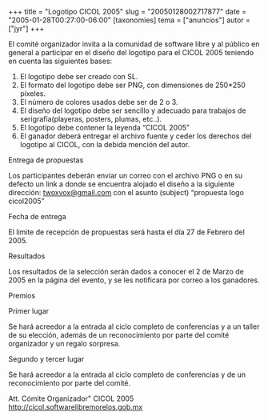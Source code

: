 +++
title = "Logotipo CICOL 2005"
slug = "20050128002717877"
date = "2005-01-28T00:27:00-06:00"
[taxonomies]
tema = ["anuncios"]
autor = ["jyr"]
+++

El comité organizador invita a la comunidad de software libre y al
público en general a participar en el diseño del logotipo para el CICOL
2005 teniendo en cuenta las siguientes bases:

<!-- more -->
1. El logotipo debe ser creado con SL.
2. El formato del logotipo debe ser PNG, con dimensiones de 250\*250
    píxeles.
3. El número de colores usados debe ser de 2 o 3.
4. El diseño del logotipo debe ser sencillo y adecuado para trabajos de
    serigrafía(playeras, posters, plumas, etc..).
5. El logotipo debe contener la leyenda “CICOL 2005”
6. El ganador deberá entregar el archivo fuente y ceder los derechos
    del logotipo al CICOL, con la debida mención del autor.

Entrega de propuestas

Los participantes deberán enviar un correo con el archivo PNG o en su
defecto un link a donde se encuentra alojado el diseño a la siguiente
dirección: <twoxvox@gmail.com> con el asunto (subject) “propuesta logo
cicol2005”

Fecha de entrega

El limite de recepción de propuestas será hasta el día 27 de Febrero del
2005.

Resultados

Los resultados de la selección serán dados a conocer el 2 de Marzo de
2005 en la página del evento, y se les notificara por correo a los
ganadores.

Premios

Primer lugar

Se hará acreedor a la entrada al ciclo completo de conferencias y a un
taller de su elección, además de un reconocimiento por parte del comité
organizador y un regalo sorpresa.

Segundo y tercer lugar

Se hará acreedor a la entrada al ciclo completo de conferencias y de un
reconocimiento por parte del comité.

Att. Cómite Organizador&quot; CICOL 2005
<http://cicol.softwarelibremorelos.gob.mx>
